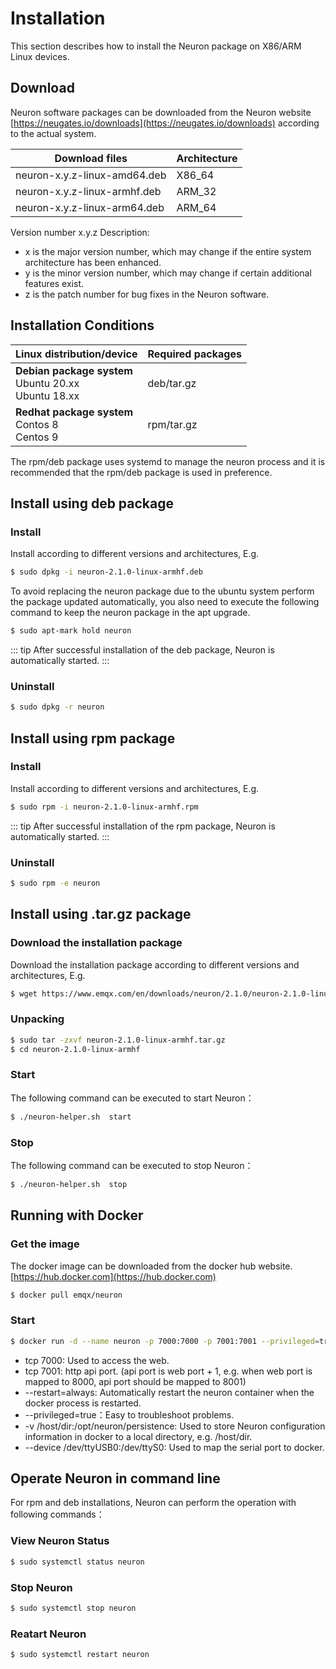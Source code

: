 # Installation

This section describes how to install the Neuron package on X86/ARM Linux devices.

## Download

Neuron software packages can be downloaded from the Neuron website [https://neugates.io/downloads](https://neugates.io/downloads) according to the actual system.

| Download files               | Architecture  |
| ---------------------------- | ------------- |
| neuron-x.y.z-linux-amd64.deb | X86_64        |
| neuron-x.y.z-linux-armhf.deb | ARM_32        |
| neuron-x.y.z-linux-arm64.deb | ARM_64        |

Version number x.y.z Description:

* x is the major version number, which may change if the entire system architecture has been enhanced.
* y is the minor version number, which may change if certain additional features exist.
* z is the patch number for bug fixes in the Neuron software.

## Installation Conditions

| Linux distribution/device                                    | Required packages  |
| ------------------------------------------------------------ | ------------------ |
| **Debian package system**</br>Ubuntu 20.xx </br>Ubuntu 18.xx | deb/tar.gz         |
| **Redhat package system**</br>Contos 8</br>Centos 9          | rpm/tar.gz         |

The rpm/deb package uses systemd to manage the neuron process and it is recommended that the rpm/deb package is used in preference.

## Install using deb package

### Install

Install according to different versions and architectures, E.g.

```bash
$ sudo dpkg -i neuron-2.1.0-linux-armhf.deb
```

To avoid replacing the neuron package due to the ubuntu system perform the package updated automatically, you also need to execute the following command to keep the neuron package in the apt upgrade.

```bash
$ sudo apt-mark hold neuron
```

::: tip
After successful installation of the deb package, Neuron is automatically started.
:::

### Uninstall

```bash
$ sudo dpkg -r neuron
```

## Install using rpm package

### Install

Install according to different versions and architectures, E.g.

```bash
$ sudo rpm -i neuron-2.1.0-linux-armhf.rpm
```

::: tip
After successful installation of the rpm package, Neuron is automatically started.
:::

### Uninstall

```bash
$ sudo rpm -e neuron
```

## Install using .tar.gz package

### Download the installation package

Download the installation package according to different versions and architectures, E.g.

```bash
$ wget https://www.emqx.com/en/downloads/neuron/2.1.0/neuron-2.1.0-linux-armhf.tar.gz
```

### Unpacking

```bash
$ sudo tar -zxvf neuron-2.1.0-linux-armhf.tar.gz
$ cd neuron-2.1.0-linux-armhf
```

### Start

The following command can be executed to start Neuron：

```bash
$ ./neuron-helper.sh  start
```

### Stop

The following command can be executed to stop Neuron：

```bash
$ ./neuron-helper.sh  stop
```

## Running with Docker

### Get the image

The docker image can be downloaded from the docker hub website.[https://hub.docker.com](https://hub.docker.com)

```bash
$ docker pull emqx/neuron
```

### Start

```bash
$ docker run -d --name neuron -p 7000:7000 -p 7001:7001 --privileged=true --restart=always emqx/neuron
```

* tcp 7000: Used to access the web.
* tcp 7001: http api port. (api port is web port + 1, e.g. when web port is mapped to 8000, api port should be mapped to 8001)
* --restart=always: Automatically restart the neuron container when the docker process is restarted.
* --privileged=true：Easy to troubleshoot problems.
* -v /host/dir:/opt/neuron/persistence: Used to store Neuron configuration information in docker to a local directory, e.g. /host/dir.
* --device /dev/ttyUSB0:/dev/ttyS0: Used to map the serial port to docker.

## Operate Neuron in command line

For rpm and deb installations, Neuron can perform the operation with following commands：

### View Neuron Status

```bash
$ sudo systemctl status neuron
```

### Stop Neuron

```bash
$ sudo systemctl stop neuron
```

### Reatart Neuron

```bash
$ sudo systemctl restart neuron
```
